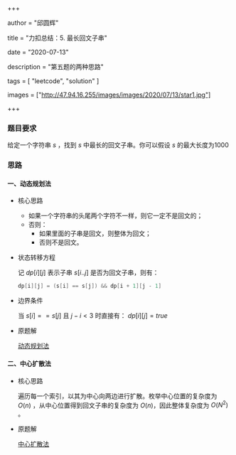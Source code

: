 +++

author = "邱圆辉"

title = "力扣总结：5. 最长回文子串"

date = "2020-07-13"

description = "第五题的两种思路"

tags = [
    "leetcode", "solution"
]

images = ["http://47.94.16.255/images/images/2020/07/13/star1.jpg"]

+++

### 题目要求

给定一个字符串 $s$ ，找到 $s$ 中最长的回文子串。你可以假设 $s$ 的最大长度为1000

### 思路

#### 一、动态规划法

- 核心思路

  - 如果一个字符串的头尾两个字符不一样，则它一定不是回文的；
  - 否则：
    - 如果里面的子串是回文，则整体为回文；
    - 否则不是回文。

- 状态转移方程

  记 $dp[i][j]$ 表示子串 $s[i..j]$ 是否为回文子串，则有：

  ```c
  dp[i][j] = (s[i] == s[j]) && dp[i + 1][j - 1]
  ```

- 边界条件

  当 $s[i] == s[j]$ 且 $j - i < 3$ 时直接有： $dp[i][j] = true$ 

- 原题解

  [动态规划法](https://leetcode-cn.com/problems/longest-palindromic-substring/solution/zhong-xin-kuo-san-dong-tai-gui-hua-by-liweiwei1419/)

#### 二、中心扩散法

- 核心思路

  遍历每一个索引，以其为中心向两边进行扩散。枚举中心位置的复杂度为 $O(n)$ ，从中心位置得到回文子串的复杂度为 $O(n)$，因此整体复杂度为 $O(N^2)$ 。

- 原题解

  [中心扩散法](https://leetcode-cn.com/problems/longest-palindromic-substring/solution/zhong-xin-kuo-san-dong-tai-gui-hua-by-liweiwei1419/)